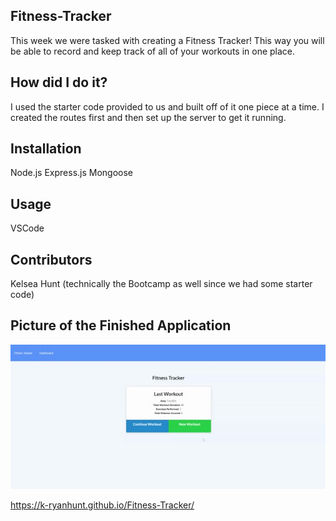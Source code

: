 ## Fitness-Tracker

This week we were tasked with creating a Fitness Tracker! This way you will be able to record and keep track of all of your workouts in one place.

## How did I do it?

I used the starter code provided to us and built off of it one piece at a time. I created the routes first and then set up the server to get it running.

## Installation

Node.js
Express.js
Mongoose

## Usage

VSCode

## Contributors

Kelsea Hunt
(technically the Bootcamp as well since we had some starter code)

## Picture of the Finished Application

![Screenshot](./images/ft.jpg)

https://k-ryanhunt.github.io/Fitness-Tracker/